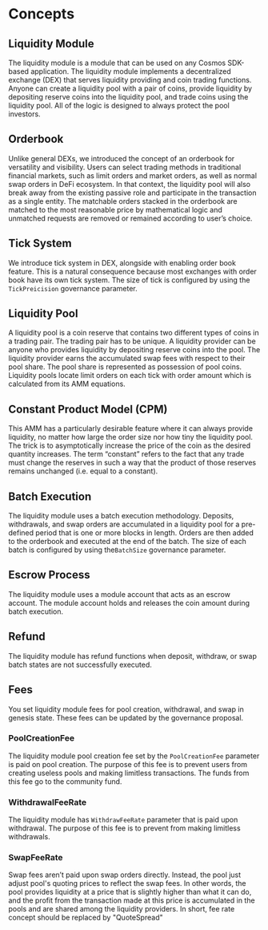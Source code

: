 <!-- order: 1 -->

# Concepts

## Liquidity Module

The liquidity module is a module that can be used on any Cosmos SDK-based application. The liquidity module implements a decentralized exchange (DEX) that serves liquidity providing and coin trading functions. Anyone can create a liquidity pool with a pair of coins, provide liquidity by depositing reserve coins into the liquidity pool, and trade coins using the liquidity pool. All of the logic is designed to always protect the pool investors.

## Orderbook

Unlike general DEXs, we introduced the concept of an orderbook for versatility and visibility. Users can select trading methods in traditional financial markets, such as limit orders and market orders, as well as normal swap orders in DeFi ecosystem. In that context, the liquidity pool will also break away from the existing passive role and participate in the transaction as a single entity. The matchable orders stacked in the orderbook are matched to the most reasonable price by mathematical logic and unmatched requests are removed or remained according to user’s choice.

## Tick System

We introduce tick system in DEX, alongside with enabling order book feature. This is a natural consequence because most exchanges with order book have its own tick system. The size of tick is configured by using the `TickPreicision` governance parameter.

## Liquidity Pool

A liquidity pool is a coin reserve that contains two different types of coins in a trading pair. The trading pair has to be unique. A liquidity provider can be anyone who provides liquidity by depositing reserve coins into the pool. The liquidity provider earns the accumulated swap fees with respect to their pool share. The pool share is represented as possession of pool coins. Liquidity pools locate limit orders on each tick with order amount which is calculated from its AMM equations.

## Constant Product Model (CPM)

This AMM has a particularly desirable feature where it can always provide liquidity, no matter how large the order size nor how tiny the liquidity pool. The trick is to asymptotically increase the price of the coin as the desired quantity increases. The term “constant” refers to the fact that any trade must change the reserves in such a way that the product of those reserves remains unchanged (i.e. equal to a constant).

## Batch Execution

The liquidity module uses a batch execution methodology. Deposits, withdrawals, and swap orders are accumulated in a liquidity pool for a pre-defined period that is one or more blocks in length. Orders are then added to the orderbook and executed at the end of the batch. The size of each batch is configured by using the`BatchSize` governance parameter.

## Escrow Process

The liquidity module uses a module account that acts as an escrow account. The module account holds and releases the coin amount during batch execution.

## Refund

The liquidity module has refund functions when deposit, withdraw, or swap batch states are not successfully executed.

## Fees

You set liquidity module fees for pool creation, withdrawal, and swap in genesis state. These fees can be updated by the governance proposal.

### PoolCreationFee

The liquidity module pool creation fee set by the `PoolCreationFee` parameter is paid on pool creation. The purpose of this fee is to prevent users from creating useless pools and making limitless transactions. The funds from this fee go to the community fund.

### WithdrawalFeeRate

The liquidity module has `WithdrawFeeRate` parameter that is paid upon withdrawal. The purpose of this fee is to prevent from making limitless withdrawals.

### SwapFeeRate

Swap fees aren’t paid upon swap orders directly. Instead, the pool just adjust pool's quoting prices to reflect the swap fees. In other words, the pool provides liquidity at a price that is slightly higher than what it can do, and the profit from the transaction made at this price is accumulated in the pools and are shared among the liquidity providers. In short, fee rate concept should be replaced by "QuoteSpread"
